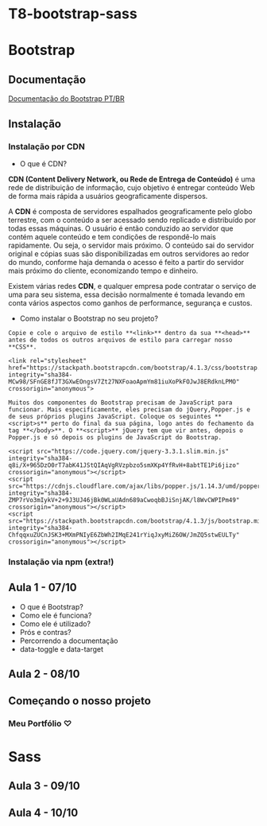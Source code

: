 # T8-bootstrap-sass

# Bootstrap
## Documentação 
[Documentação do Bootstrap PT/BR](https://getbootstrap.com.br/docs/4.1/getting-started/introduction/)

## Instalação
### Instalação por CDN
- O que é CDN?

**CDN (Content Delivery Network, ou Rede de Entrega de Conteúdo)** é uma rede de distribuição de informação, cujo objetivo é entregar conteúdo Web de forma mais rápida a usuários geograficamente dispersos.

A **CDN** é composta de servidores espalhados geograficamente pelo globo terrestre, com o conteúdo a ser acessado sendo replicado e distribuído por todas essas máquinas. O usuário é então conduzido ao servidor que contém aquele conteúdo e tem condições de respondê-lo mais rapidamente. Ou seja, o servidor mais próximo. O conteúdo sai do servidor original e cópias suas são disponibilizadas em outros servidores ao redor do mundo, conforme haja demanda o acesso é feito a partir do servidor mais próximo do cliente, economizando tempo e dinheiro.

Existem várias redes **CDN**, e qualquer empresa pode contratar o serviço de uma para seu sistema, essa decisão normalmente é tomada levando em conta vários aspectos como ganhos de performance, segurança e custos.

- Como instalar o Bootstrap no seu projeto?

`Copie e cole o arquivo de estilo **<link>** dentro da sua **<head>** antes de todos os outros arquivos de estilo para carregar nosso **CSS**.`

```
<link rel="stylesheet" href="https://stackpath.bootstrapcdn.com/bootstrap/4.1.3/css/bootstrap.min.css" integrity="sha384-MCw98/SFnGE8fJT3GXwEOngsV7Zt27NXFoaoApmYm81iuXoPkFOJwJ8ERdknLPMO" crossorigin="anonymous">
```

`Muitos dos componentes do Bootstrap precisam de JavaScript para funcionar. Mais especificamente, eles precisam do jQuery,Popper.js e de seus próprios plugins JavaScript. Coloque os seguintes **<script>s** perto do final da sua página, logo antes do fechamento da tag **</body>**. O **<script>** jQuery tem que vir antes, depois o Popper.js e só depois os plugins de JavaScript do Bootstrap.`

```
<script src="https://code.jquery.com/jquery-3.3.1.slim.min.js" integrity="sha384-q8i/X+965DzO0rT7abK41JStQIAqVgRVzpbzo5smXKp4YfRvH+8abtTE1Pi6jizo" crossorigin="anonymous"></script>
<script src="https://cdnjs.cloudflare.com/ajax/libs/popper.js/1.14.3/umd/popper.min.js" integrity="sha384-ZMP7rVo3mIykV+2+9J3UJ46jBk0WLaUAdn689aCwoqbBJiSnjAK/l8WvCWPIPm49" crossorigin="anonymous"></script>
<script src="https://stackpath.bootstrapcdn.com/bootstrap/4.1.3/js/bootstrap.min.js" integrity="sha384-ChfqqxuZUCnJSK3+MXmPNIyE6ZbWh2IMqE241rYiqJxyMiZ6OW/JmZQ5stwEULTy" crossorigin="anonymous"></script>
```

### Instalação via npm (extra!)
## Aula 1 - 07/10
- O que é Bootstrap?
- Como ele é funciona?
- Como ele é utilizado?
- Prós e contras?
- Percorrendo a documentação
- data-toggle e data-target
## Aula 2 - 08/10
## Começando o nosso projeto 
### Meu Portfólio ♡ 




# Sass
## Aula 3 - 09/10
## Aula 4 - 10/10